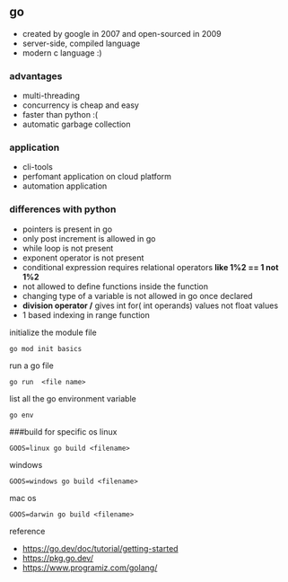 ## go
*   created by google in 2007 and open-sourced in 2009
*   server-side, compiled language
*   modern c language :)

### advantages
*   multi-threading
*   concurrency is cheap and easy
*   faster than python :(
*   automatic garbage collection

### application
*   cli-tools
*   perfomant application on cloud platform
*   automation application

### differences with python
*   pointers is present in go
*   only post increment is allowed in go
*   while loop is not present
*   exponent operator is not present
*   conditional expression requires relational operators **like 1%2 == 1 not 1%2**
*   not allowed to define functions inside the function
*   changing type of a variable is not allowed in go once declared
*   **division operator /** gives int for( int operands) values not float values
*   1 based indexing in  range function

initialize the module file
```
go mod init basics
```
run a go file 
```
go run  <file name>
```
list all the go environment variable
```
go env
```

###build for specific os
linux
```
GOOS=linux go build <filename>
```
windows
```
GOOS=windows go build <filename>
```
mac os
```
GOOS=darwin go build <filename>
```

reference
*   https://go.dev/doc/tutorial/getting-started
*   https://pkg.go.dev/
*   https://www.programiz.com/golang/